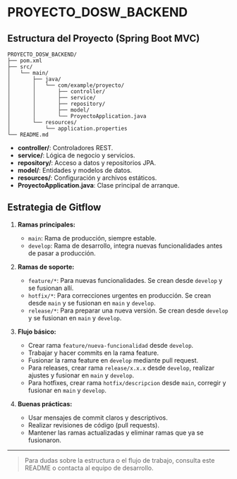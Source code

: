 # PROYECTO_DOSW_BACKEND
## Estructura del Proyecto (Spring Boot MVC)

```
PROYECTO_DOSW_BACKEND/
├── pom.xml
├── src/
│   └── main/
│       ├── java/
│       │   └── com/example/proyecto/
│       │       ├── controller/
│       │       ├── service/
│       │       ├── repository/
│       │       ├── model/
│       │       └── ProyectoApplication.java
│       └── resources/
│           └── application.properties
└── README.md
```

- **controller/**: Controladores REST.
- **service/**: Lógica de negocio y servicios.
- **repository/**: Acceso a datos y repositorios JPA.
- **model/**: Entidades y modelos de datos.
- **resources/**: Configuración y archivos estáticos.
- **ProyectoApplication.java**: Clase principal de arranque.

## Estrategia de Gitflow

1. **Ramas principales:**
	- `main`: Rama de producción, siempre estable.
	- `develop`: Rama de desarrollo, integra nuevas funcionalidades antes de pasar a producción.

2. **Ramas de soporte:**
	- `feature/*`: Para nuevas funcionalidades. Se crean desde `develop` y se fusionan allí.
	- `hotfix/*`: Para correcciones urgentes en producción. Se crean desde `main` y se fusionan en `main` y `develop`.
	- `release/*`: Para preparar una nueva versión. Se crean desde `develop` y se fusionan en `main` y `develop`.

3. **Flujo básico:**
	- Crear rama `feature/nueva-funcionalidad` desde `develop`.
	- Trabajar y hacer commits en la rama feature.
	- Fusionar la rama feature en `develop` mediante pull request.
	- Para releases, crear rama `release/x.x.x` desde `develop`, realizar ajustes y fusionar en `main` y `develop`.
	- Para hotfixes, crear rama `hotfix/descripcion` desde `main`, corregir y fusionar en `main` y `develop`.

4. **Buenas prácticas:**
	- Usar mensajes de commit claros y descriptivos.
	- Realizar revisiones de código (pull requests).
	- Mantener las ramas actualizadas y eliminar ramas que ya se fusionaron.

---

> Para dudas sobre la estructura o el flujo de trabajo, consulta este README o contacta al equipo de desarrollo.